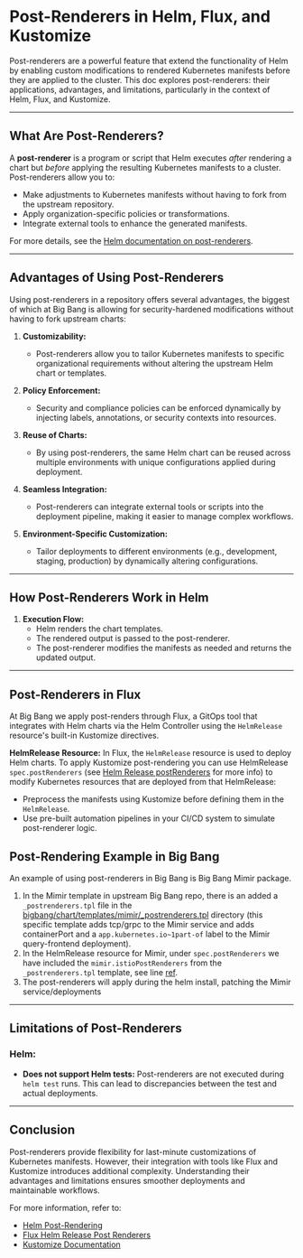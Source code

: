 # Post-Renderers in Helm, Flux, and Kustomize

Post-renderers are a powerful feature that extend the functionality of Helm by enabling custom modifications to rendered Kubernetes manifests before they are applied to the cluster. This doc explores post-renderers: their applications, advantages, and limitations, particularly in the context of Helm, Flux, and Kustomize.

---

## What Are Post-Renderers?

A **post-renderer** is a program or script that Helm executes _after_ rendering a chart but _before_ applying the resulting Kubernetes manifests to a cluster. Post-renderers allow you to:

- Make adjustments to Kubernetes manifests without having to fork from the upstream repository.
- Apply organization-specific policies or transformations.
- Integrate external tools to enhance the generated manifests.

For more details, see the [Helm documentation on post-renderers](https://helm.sh/docs/topics/advanced/#post-rendering).

---

## Advantages of Using Post-Renderers

Using post-renderers in a repository offers several advantages, the biggest of which at Big Bang is allowing for security-hardened modifications without having to fork upstream charts:

1. **Customizability:**
   - Post-renderers allow you to tailor Kubernetes manifests to specific organizational requirements without altering the upstream Helm chart or templates.

2. **Policy Enforcement:**
   - Security and compliance policies can be enforced dynamically by injecting labels, annotations, or security contexts into resources.

3. **Reuse of Charts:**
   - By using post-renderers, the same Helm chart can be reused across multiple environments with unique configurations applied during deployment.

4. **Seamless Integration:**
   - Post-renderers can integrate external tools or scripts into the deployment pipeline, making it easier to manage complex workflows.

5. **Environment-Specific Customization:**
   - Tailor deployments to different environments (e.g., development, staging, production) by dynamically altering configurations.

---

## How Post-Renderers Work in Helm

1. **Execution Flow:**
   - Helm renders the chart templates.
   - The rendered output is passed to the post-renderer.
   - The post-renderer modifies the manifests as needed and returns the updated output.

---

## Post-Renderers in Flux

At Big Bang we apply post-renders through Flux, a GitOps tool that integrates with Helm charts via the Helm Controller using the `HelmRelease` resource's built-in Kustomize directives.

**HelmRelease Resource:**
   In Flux, the `HelmRelease` resource is used to deploy Helm charts. To apply Kustomize post-rendering you can use HelmRelease `spec.postRenderers` (see [Helm Release postRenderers](https://fluxcd.io/flux/components/helm/helmreleases/#post-renderers) for more info) to modify Kubernetes resources that are deployed from that HelmRelease:
   - Preprocess the manifests using Kustomize before defining them in the `HelmRelease`.
   - Use pre-built automation pipelines in your CI/CD system to simulate post-renderer logic.

## Post-Rendering Example in Big Bang
An example of using post-renderers in Big Bang is Big Bang Mimir package. 

1. In the Mimir template in upstream Big Bang repo, there is an added a `_postrenderers.tpl` file in the [bigbang/chart/templates/mimir/_postrenderers.tpl](https://repo1.dso.mil/big-bang/bigbang/-/blob/epic-414/mimir-sandbox/chart/templates/mimir/_postrenderers.tpl?ref_type=heads) directory (this specific template adds tcp/grpc to the Mimir service and adds containerPort and a `app.kubernetes.io~1part-of` label to the Mimir query-frontend deployment).
2. In the HelmRelease resource for Mimir, under `spec.postRenderers` we have included the `mimir.istioPostRenderers` from the `_postrenderers.tpl` template, see line [ref](https://repo1.dso.mil/big-bang/bigbang/-/blob/epic-414/mimir-sandbox/chart/templates/mimir/helmrelease.yaml?ref_type=heads#L42).
3. The post-renderers will apply during the helm install, patching the Mimir service/deployments

---

## Limitations of Post-Renderers

### Helm:
- **Does not support Helm tests:** Post-renderers are not executed during `helm test` runs. This can lead to discrepancies between the test and actual deployments.

---

## Conclusion

Post-renderers provide flexibility for last-minute customizations of Kubernetes manifests. However, their integration with tools like Flux and Kustomize introduces additional complexity. Understanding their advantages and limitations ensures smoother deployments and maintainable workflows.

For more information, refer to:
- [Helm Post-Rendering](https://helm.sh/docs/topics/advanced/#post-rendering)
- [Flux Helm Release Post Renderers](https://fluxcd.io/flux/components/helm/helmreleases/#post-renderers)
- [Kustomize Documentation](https://kustomize.io/)
